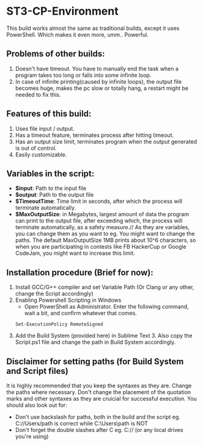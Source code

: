 # ST3-CP-Environment
This build works almost the same as traditional builds, except it uses PowerShell. Which makes it even more, umm.. Powerful.

## Problems of other builds:
  1. Doesn't have timeout. You have to manually end the task when a program takes too long or falls into some infinite loop.
  2. In case of infinite printing(caused by infinite loops), the output file becomes huge, makes the pc slow or totally hang, a restart might be needed to fix this.

## Features of this build:
  1. Uses file input / output.
  2. Has a timeout feature, terminates process after hitting timeout.
  3. Has an output size limit, terminates program when the output generated is out of control.
  4. Easily customizable.

## Variables in the script:
  * **$input**: Path to the input file
  * **$output**: Path to the output file
  * **$TimeoutTime**: Time limit in seconds, after which the process will terminate automatically.
  * **$MaxOutputSize**: in Megabytes, largest amount of data the program can print to the output file, after exceeding which, the process will terminate automatically, as a safety measure.//
  As they are variables, you can change them as you want to eg. You might want to change the paths. The default MaxOutputSize 1MB prints about 10^6 characters, so when you are participating in contests like FB HackerCup or Google CodeJam, you might want to increase this limit.

## Installation procedure (Brief for now):
  1. Install GCC/G++ compiler and set Variable Path (Or Clang or any other, change the Script accordingly)
  2. Enabling Powershell Scripting in Windows
        * Open PowerShell as Administrator. Enter the following command, wait a bit, and confirm whatever that comes.
        ```
        Set-ExecutionPolicy RemoteSigned
        ```
  3. Add the Build System (provided here) in Sublime Text 3. Also copy the Script.ps1 file and change the path in Build System accordingly.
  
## Disclaimer for setting paths (for Build System and Script files)
  It is highly recommended that you keep the syntaxes as they are. Change the paths where necessary. Don't change the placement of the quotation marks and other syntaxes as they are cruicial for successful execution. You should also look out for:
  * Don't use backslash for paths, both in the build and the script eg. C://Users/path is correct while C:\\Users\path is NOT
  * Don't forget the double slashes after C eg. C:// (or any local drives you're using)
